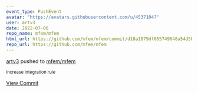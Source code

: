 ```yaml
---
event_type: PushEvent
avatar: "https://avatars.githubusercontent.com/u/4537104?"
user: artv3
date: 2022-07-06
repo_name: mfem/mfem
html_url: https://github.com/mfem/mfem/commit/d18a1879df085749648a54d5b85e110e17cc5124
repo_url: https://github.com/mfem/mfem
---
```


<a href='https://github.com/artv3' target='_blank'>artv3</a> pushed to <a href='https://github.com/mfem/mfem' target='_blank'>mfem/mfem</a>

<small>increase integration rule</small>

<a href='https://github.com/mfem/mfem/commit/d18a1879df085749648a54d5b85e110e17cc5124' target='_blank'>View Commit</a>